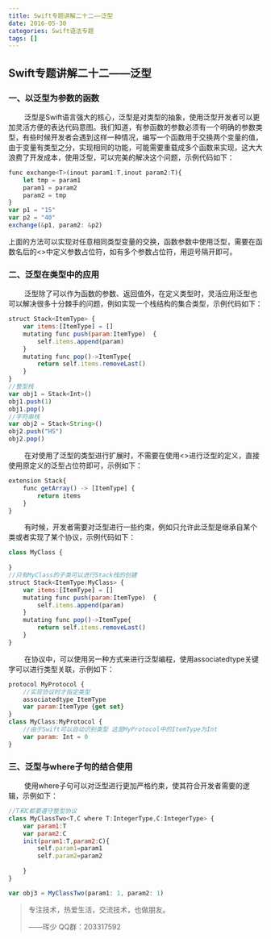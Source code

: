 ```yaml
---
title: Swift专题讲解二十二——泛型
date: 2016-05-30
categories: Swift语法专题
tags: []
---
```

## Swift专题讲解二十二——泛型

### 一、以泛型为参数的函数

        泛型是Swift语言强大的核心，泛型是对类型的抽象，使用泛型开发者可以更加灵活方便的表达代码意图。我们知道，有参函数的参数必须有一个明确的参数类型，有些时候开发者会遇到这样一种情况，编写一个函数用于交换两个变量的值，由于变量有类型之分，实现相同的功能，可能需要重载成多个函数来实现，这大大浪费了开发成本，使用泛型，可以完美的解决这个问题，示例代码如下：

```javascript
func exchange<T>(inout param1:T,inout param2:T){
    let tmp = param1
    param1 = param2
    param2 = tmp
}
var p1 = "15"
var p2 = "40"
exchange(&p1, param2: &p2)
```

上面的方法可以实现对任意相同类型变量的交换，函数参数中使用泛型，需要在函数名后的<>中定义参数占位符，如有多个参数占位符，用逗号隔开即可。

### 二、泛型在类型中的应用

        泛型除了可以作为函数的参数、返回值外，在定义类型时，灵活应用泛型也可以解决很多十分棘手的问题，例如实现一个栈结构的集合类型，示例代码如下：

```javascript
struct Stack<ItemType> {
    var items:[ItemType] = []
    mutating func push(param:ItemType)  {
        self.items.append(param)
    }
    mutating func pop()->ItemType{
        return self.items.removeLast()
    }
}
//整型栈
var obj1 = Stack<Int>()
obj1.push(1)
obj1.pop()
//字符串栈
var obj2 = Stack<String>()
obj2.push("HS")
obj2.pop()
```

        在对使用了泛型的类型进行扩展时，不需要在使用<>进行泛型的定义，直接使用原定义的泛型占位符即可，示例如下：

```javascript
extension Stack{
    func getArray() -> [ItemType] {
        return items
    }
}
```

        有时候，开发者需要对泛型进行一些约束，例如只允许此泛型是继承自某个类或者实现了某个协议，示例代码如下：

```javascript
class MyClass {
    
}
//只有MyClass的子类可以进行Stack栈的创建
struct Stack<ItemType:MyClass> {
    var items:[ItemType] = []
    mutating func push(param:ItemType)  {
        self.items.append(param)
    }
    mutating func pop()->ItemType{
        return self.items.removeLast()
    }
}
```

        在协议中，可以使用另一种方式来进行泛型编程，使用associatedtype关键字可以进行类型关联，示例如下：

```javascript
protocol MyProtocol {
    //实现协议时才指定类型
    associatedtype ItemType
    var param:ItemType {get set}
}
class MyClass:MyProtocol {
    //由于Swift可以自动识别类型 这是MyProtocol中的ItemType为Int
    var param: Int = 0
}
```

### 三、泛型与where子句的结合使用

        使用where子句可以对泛型进行更加严格约束，使其符合开发者需要的逻辑，示例如下：

```javascript
//T和C都要遵守整型协议
class MyClassTwo<T,C where T:IntegerType,C:IntegerType> {
    var param1:T
    var param2:C
    init(param1:T,param2:C){
        self.param1=param1
        self.param2=param2
        
    }
}

var obj3 = MyClassTwo(param1: 1, param2: 1)
```

> 专注技术，热爱生活，交流技术，也做朋友。
> 
> ——珲少 QQ群：203317592
